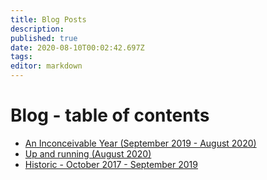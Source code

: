 ```yaml
---
title: Blog Posts
description: 
published: true
date: 2020-08-10T00:02:42.697Z
tags: 
editor: markdown
---
```


# Blog - table of contents

* [An Inconceivable Year (September 2019 - August 2020)](Sept2019-Aug2020)
* [Up and running (August 2020)](up_and_running)
* [Historic - October 2017 - September 2019](http://intransit.jhbutler.net)